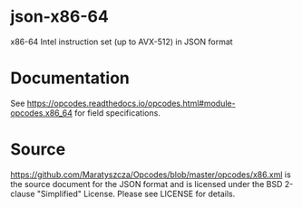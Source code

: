 # json-x86-64
x86-64 Intel instruction set (up to AVX-512) in JSON format

# Documentation
See https://opcodes.readthedocs.io/opcodes.html#module-opcodes.x86_64 for field specifications.

# Source
https://github.com/Maratyszcza/Opcodes/blob/master/opcodes/x86.xml is the source document for the JSON format and is
licensed under the BSD 2-clause "Simplified" License. Please see LICENSE for details.
